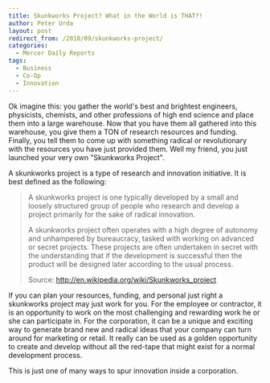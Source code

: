 ```yaml
---
title: Skunkworks Project? What in the World is THAT?!
author: Peter Urda
layout: post
redirect_from: /2010/09/skunkworks-project/
categories:
  - Mercer Daily Reports
tags:
  - Business
  - Co-Op
  - Innovation
---
```

Ok imagine this: you gather the world's best and brightest engineers, physicists, chemists, and other professions of high end science and place them into a large warehouse. Now that you have them all gathered into this warehouse, you give them a TON of research resources and funding. Finally, you tell them to come up with something radical or revolutionary with the resources you have just provided them. Well my friend, you just launched your very own "Skunkworks Project".

A skunkworks project is a type of research and innovation initiative. It is best defined as the following:

> A skunkworks project is one typically developed by a small and loosely structured group of people who research and develop a project primarily for the sake of radical innovation.
> 
> A skunkworks project often operates with a high degree of autonomy and unhampered by bureaucracy, tasked with working on advanced or secret projects. These projects are often undertaken in secret with the understanding that if the development is successful then the product will be designed later according to the usual process.
> 
> Source: <a href="http://en.wikipedia.org/w/index.php?title=Skunkworks_project&#038;oldid=375231281" class="external external_icon" target="_blank">http://en.wikipedia.org/wiki/Skunkworks_project</a> 

If you can plan your resources, funding, and personal just right a skunkworks project may just work for you. For the employee or contractor, it is an opportunity to work on the most challenging and rewarding work he or she can participate in. For the corporation, it can be a unique and exciting way to generate brand new and radical ideas that your company can turn around for marketing or retail. It really can be used as a golden opportunity to create and develop without all the red-tape that might exist for a normal development process.

This is just one of many ways to spur innovation inside a corporation.
